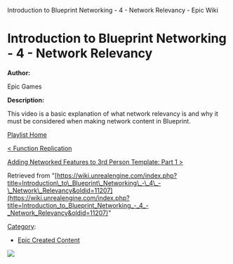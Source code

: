 Introduction to Blueprint Networking - 4 - Network Relevancy - Epic Wiki                    

Introduction to Blueprint Networking - 4 - Network Relevancy
============================================================

  

**Author:**

Epic Games

**Description:**

This video is a basic explanation of what network relevancy is and why it must be considered when making network content in Blueprint.

  

[Playlist Home](/Category:Epic_Video_Playlists "Category:Epic Video Playlists")

[< Function Replication](/Introduction_to_Blueprint_Networking_-_3_-_Function_Replication "Introduction to Blueprint Networking - 3 - Function Replication")

[Adding Networked Features to 3rd Person Template: Part 1 >](/Introduction_to_Blueprint_Networking_-_5_-_Adding_Networked_Features_to_3rd_Person_Template:_Part_1 "Introduction to Blueprint Networking - 5 - Adding Networked Features to 3rd Person Template: Part 1")

Retrieved from "[https://wiki.unrealengine.com/index.php?title=Introduction\_to\_Blueprint\_Networking\_-\_4\_-\_Network\_Relevancy&oldid=11207](https://wiki.unrealengine.com/index.php?title=Introduction_to_Blueprint_Networking_-_4_-_Network_Relevancy&oldid=11207)"

[Category](/Special:Categories "Special:Categories"):

*   [Epic Created Content](/Category:Epic_Created_Content "Category:Epic Created Content")

  ![](https://tracking.unrealengine.com/track.png)
